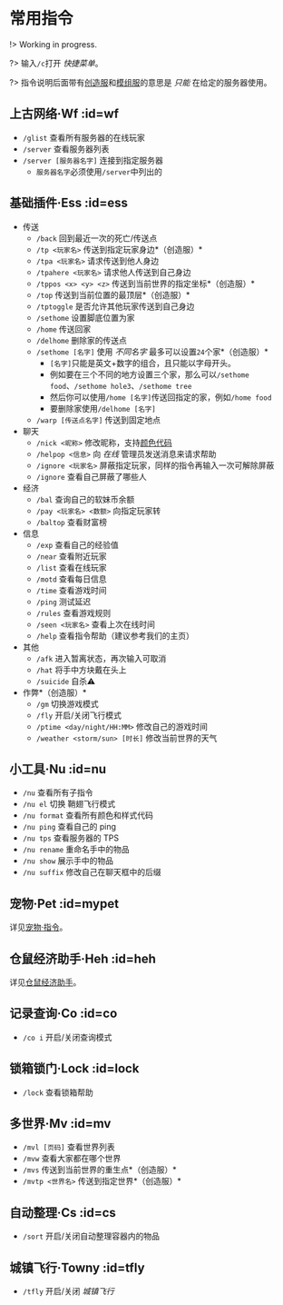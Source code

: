 [creative]: /mc-servers/vanilla.md#creative
[modded]: /mc-servers/modded.md

# 常用指令

!> Working in progress.

<!-- ?> 下面指令将按照 *所属插件* 来排列。 -->

?> 输入`/c`打开 *快捷菜单*。

?> 指令说明后面带有[创造服][creative]和[模组服][modded]的意思是 *只能* 在给定的服务器使用。

## 上古网络·Wf :id=wf

- `/glist` 查看所有服务器的在线玩家
- `/server` 查看服务器列表
- `/server [服务器名字]` 连接到指定服务器
  - `服务器名字`必须使用`/server`中列出的

## 基础插件·Ess :id=ess

- 传送
  - `/back` 回到最近一次的死亡/传送点
  - `/tp <玩家名>` 传送到指定玩家身边*（创造服）*
  - `/tpa <玩家名>` 请求传送到他人身边
  - `/tpahere <玩家名>` 请求他人传送到自己身边
  - `/tppos <x> <y> <z>` 传送到当前世界的指定坐标*（创造服）*
  - `/top` 传送到当前位置的最顶层*（创造服）*
  - `/tptoggle` 是否允许其他玩家传送到自己身边
  - `/sethome` 设置脚底位置为家
  - `/home` 传送回家
  - `/delhome` 删除家的传送点
  - `/sethome [名字]` 使用 *不同名字* 最多可以设置`24`个家*（创造服）*
    - `[名字]`只能是英文+数字的组合，且只能以字母开头。
    - 例如要在三个不同的地方设置三个家，那么可以`/sethome food`、`/sethome hole3`、`/sethome tree`
    - 然后你可以使用`/home [名字]`传送回指定的家，例如`/home food`
    - 要删除家使用`/delhome [名字]`
  - `/warp [传送点名字]` 传送到固定地点
- 聊天
  - `/nick <昵称>` 修改昵称，支持[颜色代码](/plugins/chatutil.md)
  - `/helpop <信息>` 向 *在线* 管理员发送消息来请求帮助
  - `/ignore <玩家名>` 屏蔽指定玩家，同样的指令再输入一次可解除屏蔽
  - `/ignore` 查看自己屏蔽了哪些人
- 经济
  - `/bal` 查询自己的软妹币余额
  - `/pay <玩家名> <数额>` 向指定玩家转
  - `/baltop` 查看财富榜
- 信息
  - `/exp` 查看自己的经验值
  - `/near` 查看附近玩家
  - `/list` 查看在线玩家
  - `/motd` 查看每日信息
  - `/time` 查看游戏时间
  - `/ping` 测试延迟
  - `/rules` 查看游戏规则
  - `/seen <玩家名>` 查看上次在线时间
  - `/help` 查看指令帮助（建议参考我们的主页）
- 其他
  - `/afk` 进入暂离状态，再次输入可取消
  - `/hat` 将手中方块戴在头上
  - `/suicide` 自杀⚠️
- 作弊*（创造服）*
  - `/gm` 切换游戏模式
  - `/fly` 开启/关闭飞行模式
  - `/ptime <day/night/HH:MM>` 修改自己的游戏时间
  - `/weather <storm/sun> [时长]` 修改当前世界的天气

## 小工具·Nu :id=nu

- `/nu` 查看所有子指令
- `/nu el` 切换 鞘翅飞行模式
- `/nu format` 查看所有颜色和样式代码
- `/nu ping` 查看自己的 ping
- `/nu tps` 查看服务器的 TPS
- `/nu rename` 重命名手中的物品
- `/nu show` 展示手中的物品
- `/nu suffix` 修改自己在聊天框中的后缀

## 宠物·Pet :id=mypet

详见[宠物·指令](/plugins/mypet.md#cmds)。

## 仓鼠经济助手·Heh :id=heh

详见[仓鼠经济助手](/plugins/trade.md)。

## 记录查询·Co :id=co

- `/co i` 开启/关闭查询模式

## 锁箱锁门·Lock :id=lock

- `/lock` 查看锁箱帮助

## 多世界·Mv :id=mv

- `/mvl [页码]` 查看世界列表
- `/mvw` 查看大家都在哪个世界
- `/mvs` 传送到当前世界的重生点*（创造服）*
- `/mvtp <世界名>` 传送到指定世界*（创造服）*

## 自动整理·Cs :id=cs

- `/sort` 开启/关闭自动整理容器内的物品

## 城镇飞行·Towny :id=tfly

- `/tfly` 开启/关闭 *城镇飞行*
